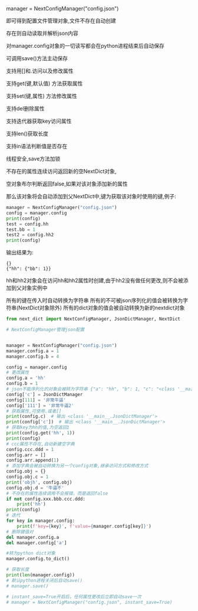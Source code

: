 manager = NextConfigManager("config.json")

即可得到配置文件管理对象,文件不存在自动创建

存在则自动读取并解析json内容

对manager.config对象的一切读写都会在python进程结束后自动保存

可调用save()方法主动保存

支持用[]和.访问以及修改属性

支持get(键,默认值) 方法获取属性

支持set(键,属性) 方法修改属性

支持del删除属性

支持迭代器获取key访问属性

支持len()获取长度

支持in语法判断值是否存在

线程安全,save方法加锁

不存在的属性连续访问返回新的空NextDict对象,

空对象布尔判断返回false,如果对该对象添加新的属性

那么该对象将会自动添加到父NextDict中,键为获取该对象时使用的键,例子:

```python
manager = NextConfigManager("config.json")
config = manager.config
print(config)
test = config.hh
test.bb = 1
test2 = config.hh2
print(config)
```

输出结果为:

```
{}
{"hh": {"bb": 1}}
```

hh和hh2对象会在访问hh和hh2属性时创建,由于hh2没有做任何更改,则不会被添加到父对象实例中

所有的键在传入时自动转换为字符串
所有的不可被json序列化的值会被转换为字符串(NextDict对象除外)
所有的dict对象的值会被自动转换为新的nextdict对象

```python
from next_dict import NextConfigManager, JsonDictManager, NextDict

# NextConfigManager管理json配置


manager = NextConfigManager("config.json")
manager.config.a = 1
manager.config.b = 4

config = manager.config
# 更改属性
config.a = 'hh'
config.b = 1
# json不能序列化的对象会被转为字符串 {"a": "hh", "b": 1, "c": "<class '__main__.JsonDictManager'>"}
config['c'] = JsonDictManager
config[111] = '非常牛逼'
config['111'] = '非常牛逼2'
# 获取属性,可使用.或者[]
print(config.c)  # 输出 <class '__main__.JsonDictManager'>
print(config['c'])  # 输出 <class '__main__.JsonDictManager'>
# 获取key为hh的值,为空返回1
print(config.get('hh', 1))
print(config)
# ccc属性不存在,自动新建空字典
config.ccc.ddd = 1
config.arr = []
config.arr.append(1)
# 添加字典会被自动转换为另一个config对象,继承访问方式和修改方式
config.obj = {}
config.obj.c = 1
print('objh', config.obj)
config.obj.d = '牛逼不'
# 不存在的属性连续调用不会报错，而是返回false
if not config.xxx.bbb.ccc.ddd:
    print('hh')
print(config)
# 迭代
for key in manager.config:
    print(f'key={key}', f'value={manager.config[key]}')
# 删除键值对
del manager.config.a
del manager.config['a']

#转为python dict对象
manager.config.to_dict()

# 获取长度
print(len(manager.config))
# 默认python进程关闭后自动save()
# manager.save()

# instant_save=True开启后，任何属性更改后立即自动save一次
# manager = NextConfigManager("config.json", instant_save=True)


```